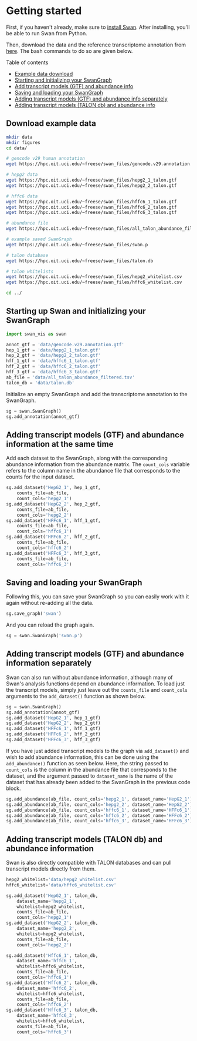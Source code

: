 # Getting started

First, if you haven't already, make sure to [install Swan](../#installation). After installing, you'll be able to run Swan from Python.

Then, download the data and the reference transcriptome annotation from [here](https://hpc.oit.uci.edu/~freese/swan_files/). The bash commands to do so are given below.

Table of contents

* [Example data download](getting_started.md#download-example-data)
* [Starting and initializing your SwanGraph](getting_started.md#starting-up-swan-and-initializing-your-swangraph)
* [Add transcript models \(GTF\) and abundance info](getting_started.md#adding-transcript-models-gtf-and-abundance-information-at-the-same-time)
* [Saving and loading your SwanGraph](getting_started.md#saving-and-loading-your-swangraph)
* [Adding transcript models \(GTF\) and abundance info separately](getting_started.md#adding-transcript-models-gtf-and-abundance-information-separately)
* [Adding transcript models \(TALON db\) and abundance info](getting_started.md#adding-transcript-models-talon-db-and-abundance-information)

## Download example data

```bash
mkdir data
mkdir figures
cd data/

# gencode v29 human annotation
wget https://hpc.oit.uci.edu/~freese/swan_files/gencode.v29.annotation.gtf

# hepg2 data
wget https://hpc.oit.uci.edu/~freese/swan_files/hepg2_1_talon.gtf
wget https://hpc.oit.uci.edu/~freese/swan_files/hepg2_2_talon.gtf

# hffc6 data
wget https://hpc.oit.uci.edu/~freese/swan_files/hffc6_1_talon.gtf
wget https://hpc.oit.uci.edu/~freese/swan_files/hffc6_2_talon.gtf
wget https://hpc.oit.uci.edu/~freese/swan_files/hffc6_3_talon.gtf

# abundance file
wget https://hpc.oit.uci.edu/~freese/swan_files/all_talon_abundance_filtered.tsv

# example saved SwanGraph
wget https://hpc.oit.uci.edu/~freese/swan_files/swan.p

# talon database
wget https://hpc.oit.uci.edu/~freese/swan_files/talon.db

# talon whitelists
wget https://hpc.oit.uci.edu/~freese/swan_files/hepg2_whitelist.csv
wget https://hpc.oit.uci.edu/~freese/swan_files/hffc6_whitelist.csv

cd ../
```

## Starting up Swan and initializing your SwanGraph

```python
import swan_vis as swan

annot_gtf = 'data/gencode.v29.annotation.gtf'
hep_1_gtf = 'data/hepg2_1_talon.gtf'
hep_2_gtf = 'data/hepg2_2_talon.gtf'
hff_1_gtf = 'data/hffc6_1_talon.gtf'
hff_2_gtf = 'data/hffc6_2_talon.gtf'
hff_3_gtf = 'data/hffc6_3_talon.gtf'
ab_file = 'data/all_talon_abundance_filtered.tsv'
talon_db = 'data/talon.db'
```

Initialize an empty SwanGraph and add the transcriptome annotation to the SwanGraph.

```python
sg = swan.SwanGraph()
sg.add_annotation(annot_gtf)
```

## Adding transcript models \(GTF\) and abundance information at the same time

Add each dataset to the SwanGraph, along with the corresponding abundance information from the abundance matrix. The `count_cols` variable refers to the column name in the abundance file that corresponds to the counts for the input dataset.

```python
sg.add_dataset('HepG2_1', hep_1_gtf,
    counts_file=ab_file,
    count_cols='hepg2_1')
sg.add_dataset('HepG2_2', hep_2_gtf,
    counts_file=ab_file,
    count_cols='hepg2_2')
sg.add_dataset('HFFc6_1', hff_1_gtf,
    counts_file=ab_file,
    count_cols='hffc6_1')
sg.add_dataset('HFFc6_2', hff_2_gtf,
    counts_file=ab_file,
    count_cols='hffc6_2')
sg.add_dataset('HFFc6_3', hff_3_gtf,
    counts_file=ab_file,
    count_cols='hffc6_3')
```

## Saving and loading your SwanGraph

Following this, you can save your SwanGraph so you can easily work with it again without re-adding all the data.

```python
sg.save_graph('swan')
```

And you can reload the graph again.

```python
sg = swan.SwanGraph('swan.p')
```

## Adding transcript models \(GTF\) and abundance information separately

Swan can also run without abundance information, although many of Swan's analysis functions depend on abundance information. To load just the transcript models, simply just leave out the `counts_file` and `count_cols` arguments to the `add_dataset()` function as shown below.

```python
sg = swan.SwanGraph()
sg.add_annotation(annot_gtf)
sg.add_dataset('HepG2_1', hep_1_gtf)
sg.add_dataset('HepG2_2', hep_2_gtf)
sg.add_dataset('HFFc6_1', hff_1_gtf)
sg.add_dataset('HFFc6_2', hff_2_gtf)
sg.add_dataset('HFFc6_3', hff_3_gtf)
```

If you have just added transcript models to the graph via `add_dataset()` and wish to add abundance information, this can be done using the `add_abundance()` function as seen below. Here, the string passed to `count_cols` is the column in the abundance file that corresponds to the dataset, and the argument passed to `dataset_name` is the name of the dataset that has already been added to the SwanGraph in the previous code block.

```python
sg.add_abundance(ab_file, count_cols='hepg2_1', dataset_name='HepG2_1')
sg.add_abundance(ab_file, count_cols='hepg2_2', dataset_name='HepG2_2')
sg.add_abundance(ab_file, count_cols='hffc6_1', dataset_name='HFFc6_1')
sg.add_abundance(ab_file, count_cols='hffc6_2', dataset_name='HFFc6_2')
sg.add_abundance(ab_file, count_cols='hffc6_3', dataset_name='HFFc6_3')
```

## Adding transcript models \(TALON db\) and abundance information

Swan is also directly compatible with TALON databases and can pull transcript models directly from them.

```python
hepg2_whitelist='data/hepg2_whitelist.csv'
hffc6_whitelist='data/hffc6_whitelist.csv'
```

```python
sg.add_dataset('HepG2_1', talon_db,
    dataset_name='hepg2_1',
    whitelist=hepg2_whitelist,
    counts_file=ab_file,
    count_cols='hepg2_1')
sg.add_dataset('HepG2_2', talon_db,
    dataset_name='hepg2_2',
    whitelist=hepg2_whitelist,
    counts_file=ab_file,
    count_cols='hepg2_2')

sg.add_dataset('Hffc6_1', talon_db,
    dataset_name='hffc6_1',
    whitelist=hffc6_whitelist,
    counts_file=ab_file,
    count_cols='hffc6_1')
sg.add_dataset('Hffc6_2', talon_db,
    dataset_name='hffc6_2',
    whitelist=hffc6_whitelist,
    counts_file=ab_file,
    count_cols='hffc6_2')
sg.add_dataset('Hffc6_3', talon_db,
    dataset_name='hffc6_3',
    whitelist=hffc6_whitelist,
    counts_file=ab_file,
    count_cols='hffc6_3')
```

